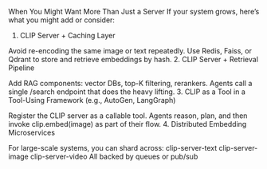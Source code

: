 When You Might Want More Than Just a Server
If your system grows, here’s what you might add or consider:

1. CLIP Server + Caching Layer

Avoid re-encoding the same image or text repeatedly.
Use Redis, Faiss, or Qdrant to store and retrieve embeddings by hash.
2. CLIP Server + Retrieval Pipeline

Add RAG components: vector DBs, top-K filtering, rerankers.
Agents call a single /search endpoint that does the heavy lifting.
3. CLIP as a Tool in a Tool-Using Framework (e.g., AutoGen, LangGraph)

Register the CLIP server as a callable tool.
Agents reason, plan, and then invoke clip.embed(image) as part of their flow.
4. Distributed Embedding Microservices

For large-scale systems, you can shard across:
clip-server-text
clip-server-image
clip-server-video
All backed by queues or pub/sub